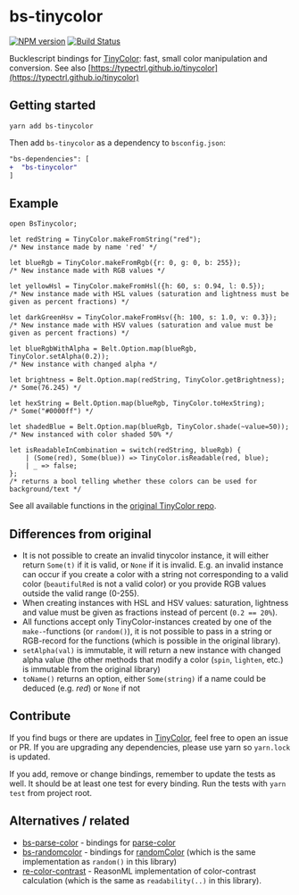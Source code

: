 # bs-tinycolor

[![NPM version](http://img.shields.io/npm/v/bs-tinycolor.svg)](https://www.npmjs.org/package/bs-tinycolor)
[![Build Status](https://travis-ci.org/mikaello/bs-tinycolor.svg?branch=master)](https://travis-ci.org/mikaello/bs-tinycolor)

Bucklescript bindings for [TinyColor](https://github.com/TypeCtrl/tinycolor): fast, small color manipulation and conversion. See also [https://typectrl.github.io/tinycolor](https://typectrl.github.io/tinycolor)

## Getting started

```
yarn add bs-tinycolor
```

Then add `bs-tinycolor` as a dependency to `bsconfig.json`:

```diff
"bs-dependencies": [
+  "bs-tinycolor"
]
```

## Example

```reason
open BsTinycolor;

let redString = TinyColor.makeFromString("red");
/* New instance made by name 'red' */

let blueRgb = TinyColor.makeFromRgb({r: 0, g: 0, b: 255});
/* New instance made with RGB values */

let yellowHsl = TinyColor.makeFromHsl({h: 60, s: 0.94, l: 0.5});
/* New instance made with HSL values (saturation and lightness must be given as percent fractions) */

let darkGreenHsv = TinyColor.makeFromHsv({h: 100, s: 1.0, v: 0.3});
/* New instance made with HSV values (saturation and value must be given as percent fractions) */

let blueRgbWithAlpha = Belt.Option.map(blueRgb, TinyColor.setAlpha(0.2));
/* New instance with changed alpha */

let brightness = Belt.Option.map(redString, TinyColor.getBrightness);
/* Some(76.245) */

let hexString = Belt.Option.map(blueRgb, TinyColor.toHexString);
/* Some("#0000ff") */

let shadedBlue = Belt.Option.map(blueRgb, TinyColor.shade(~value=50));
/* New instanced with color shaded 50% */

let isReadableInCombination = switch(redString, blueRgb) {
    | (Some(red), Some(blue)) => TinyColor.isReadable(red, blue);
    | _ => false;
};
/* returns a bool telling whether these colors can be used for background/text */
```

See all available functions in the [original TinyColor repo](https://github.com/TypeCtrl/tinycolor).

## Differences from original

- It is not possible to create an invalid tinycolor instance, it will either return `Some(t)` if it is valid, or `None` if it is invalid. E.g. an invalid instance can occur if you create a color with a string not corresponding to a valid color (`beautifulRed` is not a valid color) or you provide RGB values outside the valid range (0-255).
- When creating instances with HSL and HSV values: saturation, lightness and value must be given as fractions instead of percent (`0.2 == 20%`).
- All functions accept only TinyColor-instances created by one of the `make-`-functions (or `random()`), it is not possible to pass in a string or RGB-record for the functions (which is possible in the original library).
- `setAlpha(val)` is immutable, it will return a new instance with changed alpha value (the other methods that modify a color (`spin`, `lighten`, etc.) is immutable from the original library)
- `toName()` returns an option, either `Some(string)` if a name could be deduced (e.g. _red_) or `None` if not

## Contribute

If you find bugs or there are updates in [TinyColor](https://github.com/bgrins/TinyColor), feel free to open an issue or PR. If you are upgrading any dependencies, please use yarn so `yarn.lock` is updated.

If you add, remove or change bindings, remember to update the tests as well. It should be at least one test for every binding. Run the tests with `yarn test` from project root.

## Alternatives / related

- [bs-parse-color](https://redex.github.io/package/unpublished/theatlasroom/bs-parse-color/) - bindings for [parse-color](https://github.com/substack/parse-color)
- [bs-randomcolor](https://github.com/ktrzos/bs-randomColor) - bindings for [randomColor](https://github.com/davidmerfield/randomColor/) (which is the same implementation as `random()` in this library)
- [re-color-contrast](https://github.com/mikaello/re-color-contrast) - ReasonML implementation of color-contrast calculation (which is the same as `readability(..)` in this library).
